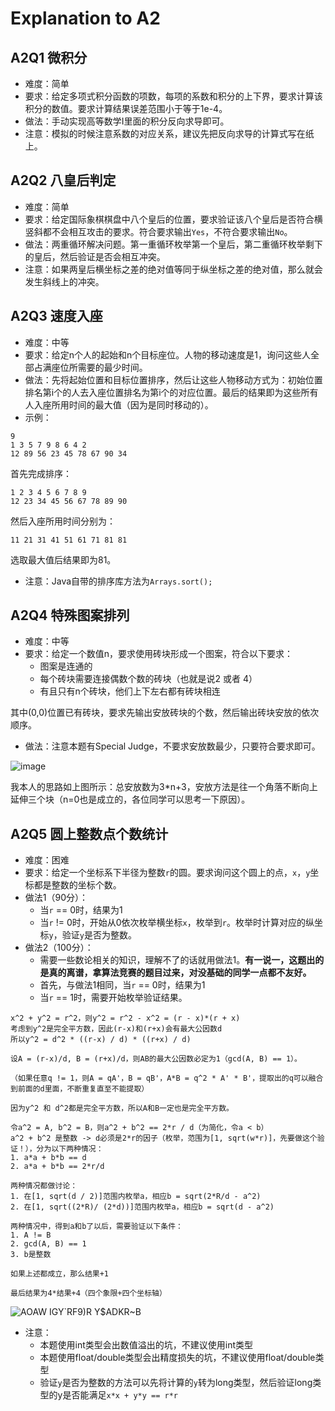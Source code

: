 # Explanation to A2

## A2Q1 微积分
- 难度：简单
- 要求：给定多项式积分函数的项数，每项的系数和积分的上下界，要求计算该积分的数值。要求计算结果误差范围小于等于1e-4。
- 做法：手动实现高等数学I里面的积分反向求导即可。
- 注意：模拟的时候注意系数的对应关系，建议先把反向求导的计算式写在纸上。

## A2Q2 八皇后判定
- 难度：简单
- 要求：给定国际象棋棋盘中八个皇后的位置，要求验证该八个皇后是否符合横竖斜都不会相互攻击的要求。符合要求输出`Yes`，不符合要求输出`No`。
- 做法：两重循环解决问题。第一重循环枚举第一个皇后，第二重循环枚举剩下的皇后，然后验证是否会相互冲突。
- 注意：如果两皇后横坐标之差的绝对值等同于纵坐标之差的绝对值，那么就会发生斜线上的冲突。

## A2Q3 速度入座
- 难度：中等
- 要求：给定n个人的起始和n个目标座位。人物的移动速度是1，询问这些人全部占满座位所需要的最少时间。
- 做法：先将起始位置和目标位置排序，然后让这些人物移动方式为：初始位置排名第i个的人去入座位置排名为第i个的对应位置。最后的结果即为这些所有人入座所用时间的最大值（因为是同时移动的）。
- 示例：

```
9
1 3 5 7 9 8 6 4 2
12 89 56 23 45 78 67 90 34
```

首先完成排序：
```
1 2 3 4 5 6 7 8 9
12 23 34 45 56 67 78 89 90
```

然后入座所用时间分别为：
```
11 21 31 41 51 61 71 81 81
```

选取最大值后结果即为81。

- 注意：Java自带的排序库方法为```Arrays.sort();```

## A2Q4 特殊图案排列
- 难度：中等
- 要求：给定一个数值n，要求使用砖块形成一个图案，符合以下要求：
  - 图案是连通的
  - 每个砖块需要连接偶数个数的砖块（也就是说2 或者 4）
  - 有且只有n个砖块，他们上下左右都有砖块相连

其中(0,0)位置已有砖块，要求先输出安放砖块的个数，然后输出砖块安放的依次顺序。

- 做法：注意本题有Special Judge，不要求安放数最少，只要符合要求即可。

![image](https://user-images.githubusercontent.com/64548919/159836795-594ff57c-5f0e-445f-a68e-f0213659f113.png)

我本人的思路如上图所示：总安放数为3\*n+3，安放方法是往一个角落不断向上延伸三个块（n=0也是成立的，各位同学可以思考一下原因）。

## A2Q5 圆上整数点个数统计
- 难度：困难
- 要求：给定一个坐标系下半径为整数`r`的圆。要求询问这个圆上的点，`x`，`y`坐标都是整数的坐标个数。
- 做法1（90分）：
  - 当`r` == 0时，结果为1
  - 当`r` != 0时，开始从0依次枚举横坐标`x`，枚举到`r`。枚举时计算对应的纵坐标`y`，验证`y`是否为整数。
- 做法2（100分）：
  - 需要一些数论相关的知识，理解不了的话就用做法1。**有一说一，这题出的是真的离谱，拿算法竞赛的题目过来，对没基础的同学一点都不友好。**
  - 首先，与做法1相同，当`r` == 0时，结果为1
  - 当`r` == 1时，需要开始枚举验证结果。

```
x^2 + y^2 = r^2，则y^2 = r^2 - x^2 = (r - x)*(r + x)
考虑到y^2是完全平方数，因此(r-x)和(r+x)会有最大公因数d
所以y^2 = d^2 * ((r-x) / d) * ((r+x) / d)

设A = (r-x)/d, B = (r+x)/d，则AB的最大公因数必定为1（gcd(A, B) == 1）。

（如果任意q != 1，则A = qA'，B = qB'，A*B = q^2 * A' * B'，提取出的q可以融合到前面的d里面，不断重复直至不能提取）

因为y^2 和 d^2都是完全平方数，所以A和B一定也是完全平方数。

令a^2 = A, b^2 = B，则a^2 + b^2 == 2*r / d（为简化，令a < b）
a^2 + b^2 是整数 -> d必须是2*r的因子（枚举，范围为[1, sqrt(w*r)]，先要做这个验证！），分为以下两种情况：
1. a*a + b*b == d
2. a*a + b*b == 2*r/d

两种情况都做讨论：
1. 在[1, sqrt(d / 2)]范围内枚举a，相应b = sqrt(2*R/d - a^2)
2. 在[1, sqrt((2*R)/ (2*d))]范围内枚举a，相应b = sqrt(d - a^2)

两种情况中，得到a和b了以后，需要验证以下条件：
1. A != B
2. gcd(A, B) == 1
3. b是整数

如果上述都成立，那么结果+1

最后结果为4*结果+4（四个象限+四个坐标轴）
```

![AOAW IGY`RF9)R Y$ADKR~B](https://user-images.githubusercontent.com/64548919/159948359-639d72ee-9fce-4248-b7ae-1275a9a6932f.jpg)



- 注意：
  - 本题使用int类型会出数值溢出的坑，不建议使用int类型
  - 本题使用float/double类型会出精度损失的坑，不建议使用float/double类型
  - 验证`y`是否为整数的方法可以先将计算的`y`转为long类型，然后验证long类型的y是否能满足`x*x + y*y == r*r`
